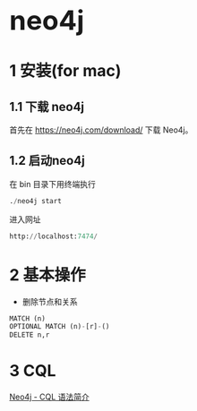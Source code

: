 <font size=10>**neo4j**</font>



# 1 安装(for mac)



## 1.1 下载 neo4j

首先在 https://neo4j.com/download/ 下载 Neo4j。





## 1.2 启动neo4j

在 bin 目录下用终端执行

```python
./neo4j start
```

进入网址

```python
http://localhost:7474/
```



# 2 基本操作

- 删除节点和关系

```python
MATCH (n)
OPTIONAL MATCH (n)-[r]-()
DELETE n,r
```





# 3 CQL

[Neo4j - CQL 语法简介 ](./201_CQL.md)